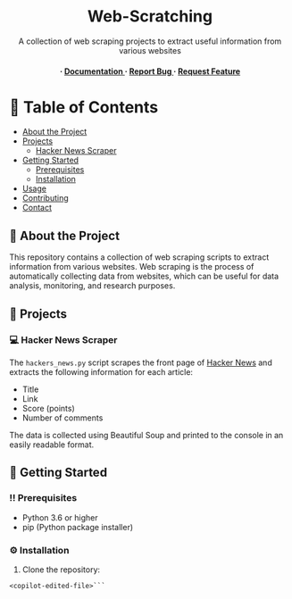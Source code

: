 <div align='center'>

<h1>Web-Scratching</h1>
<p>A collection of web scraping projects to extract useful information from various websites</p>

<h4> <span> · </span> <a href="https://github.com/liam1550/web-scratching/blob/master/README.md"> Documentation </a> <span> · </span> <a href="https://github.com/liam1550/web-scratching/issues"> Report Bug </a> <span> · </span> <a href="https://github.com/liam1550/web-scratching/issues"> Request Feature </a> </h4>


</div>

# :notebook_with_decorative_cover: Table of Contents

- [About the Project](#star2-about-the-project)
- [Projects](#rocket-projects)
  - [Hacker News Scraper](#computer-hacker-news-scraper)
- [Getting Started](#toolbox-getting-started)
  - [Prerequisites](#bangbang-prerequisites)
  - [Installation](#gear-installation)
- [Usage](#eyes-usage)
- [Contributing](#wave-contributing)
- [Contact](#handshake-contact)

## :star2: About the Project

This repository contains a collection of web scraping scripts to extract information from various websites. Web scraping is the process of automatically collecting data from websites, which can be useful for data analysis, monitoring, and research purposes.

## :rocket: Projects

### :computer: Hacker News Scraper

The `hackers_news.py` script scrapes the front page of [Hacker News](https://news.ycombinator.com/news) and extracts the following information for each article:
- Title
- Link
- Score (points)
- Number of comments

The data is collected using Beautiful Soup and printed to the console in an easily readable format.

## :toolbox: Getting Started

### :bangbang: Prerequisites

- Python 3.6 or higher
- pip (Python package installer)

### :gear: Installation

1. Clone the repository:
```
<copilot-edited-file>```

